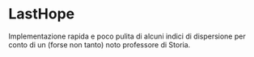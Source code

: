 # LastHope
Implementazione rapida e poco pulita di alcuni indici di dispersione per conto di un (forse non tanto) noto professore di Storia.
